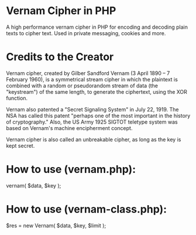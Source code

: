 # Vernam Cipher in PHP
A high performance vernam cipher in PHP for encoding and decoding plain texts to cipher text. Used in private messaging, cookies and more.

# Credits to the Creator
Vernam cipher, created by Gilber Sandford Vernam (3 April 1890 – 7 February 1960), is a symmetrical stream cipher in which the plaintext is combined with a random or pseudorandom stream of data (the "keystream") of the same length, to generate the ciphertext, using the XOR function.

Vernam also patented a "Secret Signaling System" in July 22, 1919. The NSA has called this patent "perhaps one of the most important in the history of cryptography." Also, the US Army 1925 SIGTOT teletype system was based on Vernam's machine encipherment concept.

Vernam cipher is also called an unbreakable cipher, as long as the key is kept secret.

# How to use (vernam.php):

vernam( $data, $key );

<?php
include "vernam.php";

$key = "b8d285ce189d4e06a884053a4cede2bde6bb81242354b500aac3360a4344a2c0";

$data = "The quick brown fox jumps over the lazy dog.";

# Encoding:

$cipher = vernam ( $data, $key );

echo $cipher;

# Decoding:

$plain = vernam ( $cipher, $key);

echo $plain;
?>


# How to use (vernam-class.php):

$res = new Vernam( $data, $key, $limit );

<?php
include "vernam-class.php";

$data = "A long black shadow slid across the pavement near their feet and the five Venusians, very much startled, looked overhead. They were barely in time to see the huge gray form of the carnivore before it vanished behind a sign atop a nearby building.";

$key = "0c5e096996e96407238d8c02c473844449187d3f98ef618c84a4a316cedce58b";

$limit = 256; # 256 bytes

# Encoding:

$res = new Vernam( $data, $key, $limit );

$cipher = (string)$res;

echo $cipher;

# Decoding:

$res = new Vernam( $cipher, $key, $limit );

$plain = (string)$res;

echo $plain;
?>
